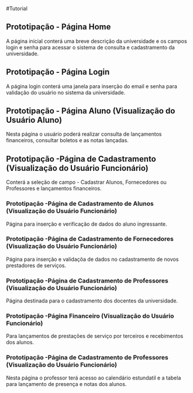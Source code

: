 #Tutorial
&nbsp;
&nbsp;
## Prototipação - Página Home
A página inicial conterá uma breve descrição da universidade e os campos login e senha para acessar o sistema de consulta e cadastramento
da universidade.
&nbsp;
&nbsp;
## Prototipação - Página Login
A página login conterá uma janela para inserção do email e senha para validação do usuário no sistema da universidade.
&nbsp;
&nbsp;
## Prototipação - Página Aluno (Visualização do Usuário Aluno)
Nesta página o usuário poderá realizar consulta de lançamentos financeiros, consultar boletos e as notas lançadas.
&nbsp;
&nbsp;
## Prototipação -Página de Cadastramento (Visualização do Usuário Funcionário)
Conterá a seleção de campo - Cadastrar Alunos, Fornecedores ou Professores e lançamentos financeiros.
&nbsp;
### Prototipação -Página de Cadastramento de Alunos (Visualização do Usuário Funcionário)
Página para inserção e verificação de dados do aluno ingressante.
&nbsp;
### Prototipação -Página de Cadastramento de Fornecedores (Visualização do Usuário Funcionário)
Página para inserção e validaçõa de dados no cadastramento de novos prestadores de serviços.
&nbsp;
### Prototipação -Página de Cadastramento de Professores (Visualização do Usuário Funcionário)
Página destinada para o cadastramento dos docentes da universidade.
&nbsp;
### Prototipação -Página Financeiro (Visualização do Usuário Funcionário)
Para lançamentos de prestações de serviço por terceiros e 
recebimentos dos alunos. 
&nbsp;
&nbsp;
### Prototipação -Página de Cadastramento de Professores (Visualização do Usuário Funcionário)
Nesta página o professor terá acesso ao
calendário estundatil e a tabela para lançamento de presença e notas dos alunos.
&nbsp;
&nbsp; 

